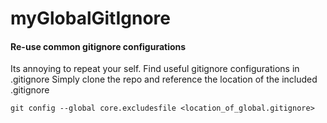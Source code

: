 # myGlobalGitIgnore

#### Re-use common gitignore configurations
Its annoying to repeat your self. 
Find useful gitignore configurations in .gitignore
Simply clone the repo and reference the location of the included .gitignore

```git config --global core.excludesfile <location_of_global.gitignore>```
